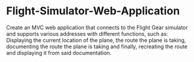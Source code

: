 # Flight-Simulator-Web-Application
Create an MVC web application that connects to the Flight Gear simulator and supports various addresses with different functions, such as: Displaying the current location of the plane, the route the plane is taking, documenting the route the plane is taking and finally, recreating the route and displaying it from said  documentation.
